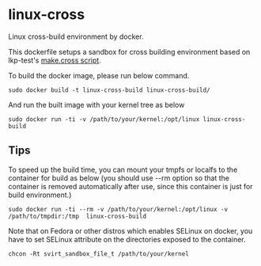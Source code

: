 # linux-cross

Linux cross-build environment by docker.

This dockerfile setups a sandbox for cross building environment based on lkp-test's [make.cross script](https://git.kernel.org/cgit/linux/kernel/git/wfg/lkp-tests.git/plain/sbin/make.cross).

To build the docker image, please run below command.
```:bash
sudo docker build -t linux-cross-build linux-cross-build/
```

And run the built image with your kernel tree as below

```:bash
sudo docker run -ti -v /path/to/your/kernel:/opt/linux linux-cross-build
```

## Tips

To speed up the build time, you can mount your tmpfs or localfs to the container for build as below (you should use --rm option so that the container is removed automatically after use, since this container is just for build environment.)

```:bash
sudo docker run -ti --rm -v /path/to/your/kernel:/opt/linux -v /path/to/tmpdir:/tmp  linux-cross-build
```

Note that on Fedora or other distros which enables SELinux on docker,
you have to set SELinux attribute on the directories exposed to the container.

```:bash
chcon -Rt svirt_sandbox_file_t /path/to/your/kernel
```
